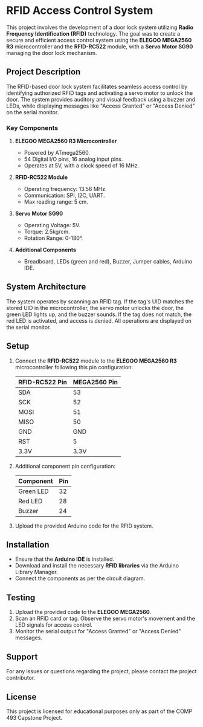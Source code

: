 # RFID Access Control System

This project involves the development of a door lock system utilizing **Radio Frequency Identification (RFID)** technology. The goal was to create a secure and efficient access control system using the **ELEGOO MEGA2560 R3** microcontroller and the **RFID-RC522** module, with a **Servo Motor SG90** managing the door lock mechanism.

## Project Description

The RFID-based door lock system facilitates seamless access control by identifying authorized RFID tags and activating a servo motor to unlock the door. The system provides auditory and visual feedback using a buzzer and LEDs, while displaying messages like "Access Granted" or "Access Denied" on the serial monitor.

### Key Components
1. **ELEGOO MEGA2560 R3 Microcontroller**
   - Powered by ATmega2560.
   - 54 Digital I/O pins, 16 analog input pins.
   - Operates at 5V, with a clock speed of 16 MHz.

2. **RFID-RC522 Module**
   - Operating frequency: 13.56 MHz.
   - Communication: SPI, I2C, UART.
   - Max reading range: 5 cm.

3. **Servo Motor SG90**
   - Operating Voltage: 5V.
   - Torque: 2.5kg/cm.
   - Rotation Range: 0-180°.

4. **Additional Components**
   - Breadboard, LEDs (green and red), Buzzer, Jumper cables, Arduino IDE.

## System Architecture

The system operates by scanning an RFID tag. If the tag's UID matches the stored UID in the microcontroller, the servo motor unlocks the door, the green LED lights up, and the buzzer sounds. If the tag does not match, the red LED is activated, and access is denied. All operations are displayed on the serial monitor.

## Setup

1. Connect the **RFID-RC522** module to the **ELEGOO MEGA2560 R3** microcontroller following this pin configuration:

   | RFID-RC522 Pin | MEGA2560 Pin |
   |----------------|--------------|
   | SDA            | 53           |
   | SCK            | 52           |
   | MOSI           | 51           |
   | MISO           | 50           |
   | GND            | GND          |
   | RST            | 5            |
   | 3.3V           | 3.3V         |

2. Additional component pin configuration:

   | Component  | Pin  |
   |------------|------|
   | Green LED  | 32   |
   | Red LED    | 28   |
   | Buzzer     | 24   |

3. Upload the provided Arduino code for the RFID system.

## Installation

- Ensure that the **Arduino IDE** is installed.
- Download and install the necessary **RFID libraries** via the Arduino Library Manager.
- Connect the components as per the circuit diagram.

## Testing

1. Upload the provided code to the **ELEGOO MEGA2560**.
2. Scan an RFID card or tag. Observe the servo motor's movement and the LED signals for access control.
3. Monitor the serial output for "Access Granted" or "Access Denied" messages.

## Support

For any issues or questions regarding the project, please contact the project contributor.

## License

This project is licensed for educational purposes only as part of the COMP 493 Capstone Project.

